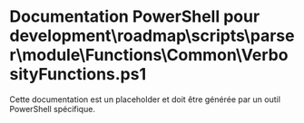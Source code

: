 # Documentation PowerShell pour development\roadmap\scripts\parser\module\Functions\Common\VerbosityFunctions.ps1

Cette documentation est un placeholder et doit être générée par un outil PowerShell spécifique.
